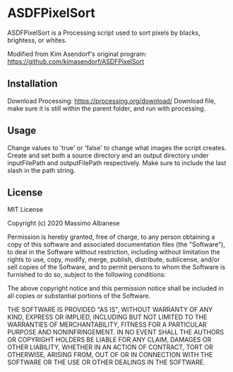 # ASDFPixelSort
ASDFPixelSort is a Processing script used to sort pixels by blacks, brightess, or whites.

Modified from Kim Asendorf's original program: https://github.com/kimasendorf/ASDFPixelSort

## Installation 
Download Processing: https://processing.org/download/
Download file, make sure it is still within the parent folder, and run with processing. 

## Usage 
Change values to 'true' or 'false' to change what images the script creates. 
Create and set both a source directory and an output directory under inputFilePath and outputFilePath respectively. Make sure to include the last slash in the path string.

## License 
MIT License

Copyright (c) 2020 Massimo Albanese

Permission is hereby granted, free of charge, to any person obtaining a copy
of this software and associated documentation files (the "Software"), to deal
in the Software without restriction, including without limitation the rights
to use, copy, modify, merge, publish, distribute, sublicense, and/or sell
copies of the Software, and to permit persons to whom the Software is
furnished to do so, subject to the following conditions:

The above copyright notice and this permission notice shall be included in all
copies or substantial portions of the Software.

THE SOFTWARE IS PROVIDED "AS IS", WITHOUT WARRANTY OF ANY KIND, EXPRESS OR
IMPLIED, INCLUDING BUT NOT LIMITED TO THE WARRANTIES OF MERCHANTABILITY,
FITNESS FOR A PARTICULAR PURPOSE AND NONINFRINGEMENT. IN NO EVENT SHALL THE
AUTHORS OR COPYRIGHT HOLDERS BE LIABLE FOR ANY CLAIM, DAMAGES OR OTHER
LIABILITY, WHETHER IN AN ACTION OF CONTRACT, TORT OR OTHERWISE, ARISING FROM,
OUT OF OR IN CONNECTION WITH THE SOFTWARE OR THE USE OR OTHER DEALINGS IN THE
SOFTWARE.

